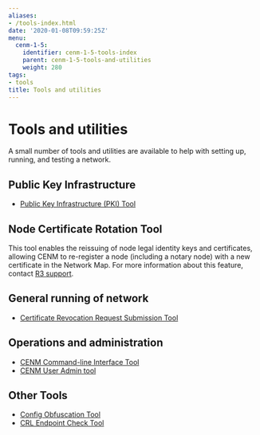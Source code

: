 ```yaml
---
aliases:
- /tools-index.html
date: '2020-01-08T09:59:25Z'
menu:
  cenm-1-5:
    identifier: cenm-1-5-tools-index
    parent: cenm-1-5-tools-and-utilities
    weight: 280
tags:
- tools
title: Tools and utilities
---
```


# Tools and utilities

A small number of tools and utilities are available to help with setting up, running, and testing a network.

## Public Key Infrastructure

* [Public Key Infrastructure (PKI) Tool](pki-tool.md)

## Node Certificate Rotation Tool

This tool enables the reissuing of node legal identity keys and certificates, allowing CENM to re-register a node (including a notary node) with a new certificate in the Network Map. For more information about this feature, contact [R3 support](https://www.r3.com/support/).

## General running of network

* [Certificate Revocation Request Submission Tool](tool-crr-submission.md)

## Operations and administration

* [CENM Command-line Interface Tool](cenm-cli-tool.md)
* [CENM User Admin tool](user-admin.md)

## Other Tools

* [Config Obfuscation Tool](../../corda-enterprise/4.5/tools-config-obfuscator.md)
* [CRL Endpoint Check Tool](crl-endpoint-check-tool.md)
